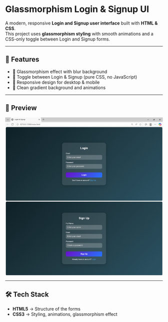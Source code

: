 # Glassmorphism Login & Signup UI

A modern, responsive **Login and Signup user interface** built with **HTML & CSS**.  
This project uses **glassmorphism styling** with smooth animations and a CSS-only toggle between Login and Signup forms.  

---

## 🚀 Features
- 🌟 Glassmorphism effect with blur background  
- 🔄 Toggle between Login & Signup (pure CSS, no JavaScript)  
- 📱 Responsive design for desktop & mobile  
- 🎨 Clean gradient background and animations  

---

## 📸 Preview
![Login Page](https://github.com/Krithikulal13/Glassmorphism-Login-Signup-UI/blob/main/Login.png)  
![Sign Up Page](https://github.com/Krithikulal13/Glassmorphism-Login-Signup-UI/blob/main/Sign%20Up.png)  

---

## 🛠️ Tech Stack
- **HTML5** → Structure of the forms  
- **CSS3** → Styling, animations, glassmorphism effect  
